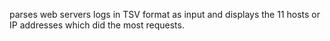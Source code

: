 parses web servers logs in TSV format as input and displays the 11 hosts or IP addresses which did the most requests.
